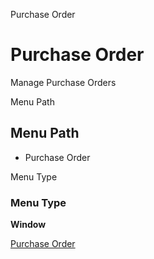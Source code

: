 
Purchase Order
# Purchase Order


Manage Purchase Orders

Menu Path
## Menu Path



- Purchase Order

Menu Type
### Menu Type

**Window**


[Purchase Order](functional-guide/window/window-purchase-order.md)